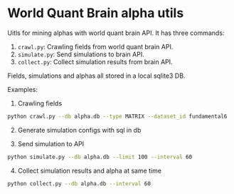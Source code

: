 # World Quant Brain alpha utils

Uitls for mining alphas with world quant brain API. It has three commands:

1. `crawl.py`: Crawling fields from world quant brain API.
2. `simulate.py`: Send simulations to brain API.
3. `collect.py`: Collect simulation results from brain API.

Fields, simulations and alphas all stored in a local sqlite3 DB.

Examples:

1. Crawling fields

```bash
python crawl.py --db alpha.db --type MATRIX --dataset_id fundamental6
```

2. Generate simulation configs with sql in db

3. Send simulation to API

```bash
python simulate.py --db alpha.db --limit 100 --interval 60
```

4. Collect simulation results and alpha at same time

```bash
python collect.py --db alpha.db --interval 60
```
